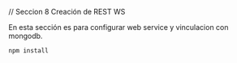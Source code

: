 

// Seccion 8 Creación de REST WS

En esta sección es para configurar web service y vinculacion con mongodb.

```
npm install
```